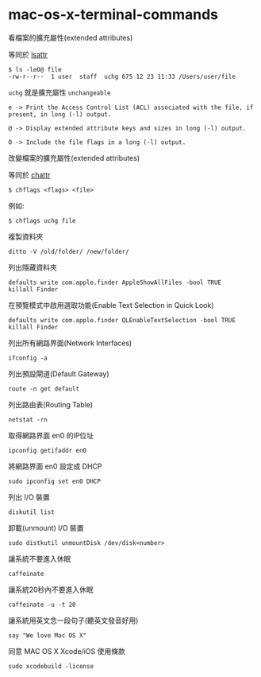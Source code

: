mac-os-x-terminal-commands
==========================

看檔案的擴充屬性(extended attributes)

等同於 [lsattr](http://linux.vbird.org/linux_basic/0220filemanager.php#lsattr)

```
$ ls -leO@ file
-rw-r--r--  1 user  staff  uchg 675 12 23 11:33 /Users/user/file
```

`uchg` 就是擴充屬性 `unchangeable`

```
e -> Print the Access Control List (ACL) associated with the file, if present, in long (-l) output.

@ -> Display extended attribute keys and sizes in long (-l) output.

O -> Include the file flags in a long (-l) output.
```

改變檔案的擴充屬性(extended attributes)

等同於 [chattr](http://linux.vbird.org/linux_basic/0220filemanager.php#chattr)

```
$ chflags <flags> <file>
```

例如:

```
$ chflags uchg file
```


複製資料夾

```
ditto -V /old/folder/ /new/folder/
```


列出隱藏資料夾

```
defaults write com.apple.finder AppleShowAllFiles -bool TRUE
killall Finder
```


在預覽模式中啟用選取功能(Enable Text Selection in Quick Look)

```
defaults write com.apple.finder QLEnableTextSelection -bool TRUE
killall Finder
```


列出所有網路界面(Network Interfaces)

```
ifconfig -a
```


列出預設閘道(Default Gateway)

```
route -n get default
```


列出路由表(Routing Table)

```
netstat -rn
```


取得網路界面 en0 的IP位址

```
ipconfig getifaddr en0
```


將網路界面 en0 設定成 DHCP

```
sudo ipconfig set en0 DHCP
```


列出 I/O 裝置

```
diskutil list
```


卸載(unmount) I/O 裝置

```
sudo distkutil unmountDisk /dev/disk<number>
```


讓系統不要進入休眠

```
caffeinate
```


讓系統20秒內不要進入休眠

```
caffeinate -u -t 20
```


讓系統用英文念一段句子(聽英文發音好用)

```
say "We love Mac OS X"
```

同意 MAC OS X Xcode/iOS 使用條款

```
sudo xcodebuild -license
```
